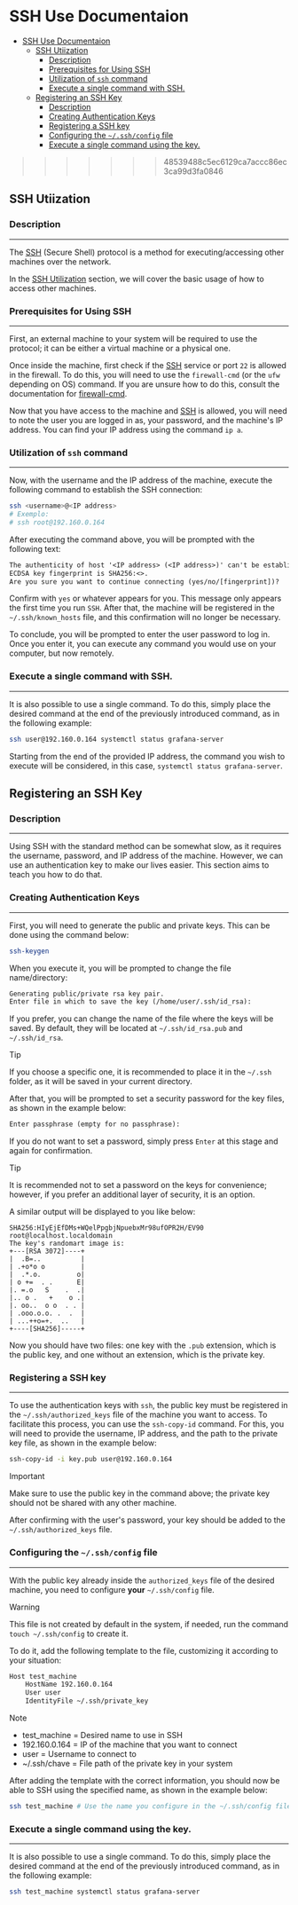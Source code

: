# SSH Use Documentaion

- [SSH Use Documentaion](#ssh-use-documentaion)
  - [SSH Utiization](#ssh-utiization)
    - [Description](#description)
    - [Prerequisites for Using SSH](#prerequisites-for-using-ssh)
    - [Utilization of `ssh` command](#utilization-of-ssh-command)
    - [Execute a single command with SSH.](#execute-a-single-command-with-ssh)
  - [Registering an SSH Key](#registering-an-ssh-key)
    - [Description](#description-1)
    - [Creating Authentication Keys](#creating-authentication-keys)
    - [Registering a SSH key](#registering-a-ssh-key)
    - [Configuring the `~/.ssh/config` file](#configuring-the-sshconfig-file)
    - [Execute a single command using the key.](#execute-a-single-command-using-the-key)
>>>>>>> 48539488c5ec6129ca7accc86ec3ca99d3fa0846

## SSH Utiization

### Description
***
The [SSH][ssh] (Secure Shell) protocol is a method for executing/accessing other machines over the network.

In the [SSH Utilization](#ssh-utiization) section, we will cover the basic usage of how to access other machines.

### Prerequisites for Using SSH
***
First, an external machine to your system will be required to use the protocol; it can be either a virtual machine or a physical one.

Once inside the machine, first check if the [SSH][ssh] service or port `22` is allowed in the firewall. To do this, you will need to use the `firewall-cmd` (or the `ufw` depending on OS) command. If you are unsure how to do this, consult the documentation for [firewall-cmd](firewall-cmd.md).

Now that you have access to the machine and [SSH][ssh] is allowed, you will need to note the user you are logged in as, your password, and the machine's IP address. You can find your IP address using the command `ip a`.

### Utilization of `ssh` command
***
Now, with the username and the IP address of the machine, execute the following command to establish the SSH connection:

```bash
ssh <username>@<IP address>
# Exemplo:
# ssh root@192.160.0.164
```

After executing the command above, you will be prompted with the following text:

```txt
The authenticity of host '<IP address> (<IP address>)' can't be established.
ECDSA key fingerprint is SHA256:<>.
Are you sure you want to continue connecting (yes/no/[fingerprint])?
```

Confirm with `yes` or whatever appears for you. This message only appears the first time you run `SSH`. After that, the machine will be registered in the `~/.ssh/known_hosts` file, and this confirmation will no longer be necessary.

To conclude, you will be prompted to enter the user password to log in. Once you enter it, you can execute any command you would use on your computer, but now remotely.

### Execute a single command with SSH.
***
It is also possible to use a single command. To do this, simply place the desired command at the end of the previously introduced command, as in the following example:

```bash
ssh user@192.160.0.164 systemctl status grafana-server
```

Starting from the end of the provided IP address, the command you wish to execute will be considered, in this case, `systemctl status grafana-server`.

## Registering an SSH Key

### Description
***
Using SSH with the standard method can be somewhat slow, as it requires the username, password, and IP address of the machine. However, we can use an authentication key to make our lives easier. This section aims to teach you how to do that.

### Creating Authentication Keys
***
First, you will need to generate the public and private keys. This can be done using the command below:

```bash
ssh-keygen
```

When you execute it, you will be prompted to change the file name/directory:

```txt
Generating public/private rsa key pair.
Enter file in which to save the key (/home/user/.ssh/id_rsa):
```

If you prefer, you can change the name of the file where the keys will be saved. By default, they will be located at `~/.ssh/id_rsa.pub` and `~/.ssh/id_rsa`.

> [!TIP]
> If you choose a specific one, it is recommended to place it in the `~/.ssh` folder, as it will be saved in your current directory.

After that, you will be prompted to set a security password for the key files, as shown in the example below:

```txt
Enter passphrase (empty for no passphrase):
```

If you do not want to set a password, simply press `Enter` at this stage and again for confirmation.

> [!TIP]
> It is recommended not to set a password on the keys for convenience; however, if you prefer an additional layer of security, it is an option.

A similar output will be displayed to you like below:

```text
SHA256:HIyEjEfDMs+WQelPpgbjNpuebxMr98ufOPR2H/EV90 root@localhost.localdomain
The key's randomart image is:
+---[RSA 3072]----+
|  .B=..          |
| .+o*o o         |
|  .*.o.         o|
| o +=  . .      E|
|. =.o   S    .  .|
|.. o .   +    o .|
|. oo..  o o  . . |
| .ooo.o.o. .  .  |
| ...++o=+.  ..   |
+----[SHA256]-----+
```

Now you should have two files: one key with the `.pub` extension, which is the public key, and one without an extension, which is the private key.

### Registering a SSH key
***
To use the authentication keys with `ssh`, the public key must be registered in the `~/.ssh/authorized_keys` file of the machine you want to access. To facilitate this process, you can use the `ssh-copy-id` command. For this, you will need to provide the username, IP address, and the path to the private key file, as shown in the example below:

```bash
ssh-copy-id -i key.pub user@192.160.0.164
```

> [!IMPORTANT]
> Make sure to use the public key in the command above; the private key should not be shared with any other machine.

After confirming with the user's password, your key should be added to the `~/.ssh/authorized_keys` file.

### Configuring the `~/.ssh/config` file
***
With the public key already inside the `authorized_keys` file of the desired machine, you need to configure **your** `~/.ssh/config` file.

> [!WARNING]
> This file is not created by default in the system, if needed, run the command `touch ~/.ssh/config` to create it.

To do it, add the following template to the file, customizing it according to your situation:

```bash
Host test_machine            
	HostName 192.160.0.164
	User user
	IdentityFile ~/.ssh/private_key
```

> [!NOTE]
> - test_machine = Desired name to use in SSH
> - 192.160.0.164 = IP of the machine that you want to connect
> - user = Username to connect to
> - ~/.ssh/chave = File path of the private key in your system

After adding the template with the correct information, you should now be able to SSH using the specified name, as shown in the example below:

```bash
ssh test_machine # Use the name you configure in the ~/.ssh/config file
```

### Execute a single command using the key.
***
It is also possible to use a single command. To do this, simply place the desired command at the end of the previously introduced command, as in the following example:

```bash
ssh test_machine systemctl status grafana-server
```


<!--- Links de documentação e referências  --->
[ssh]:https://pt.wikipedia.org/wiki/Secure_Shell
[rocky]:https://docs.rockylinux.org/release_notes/9_3/
